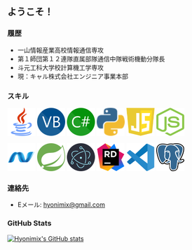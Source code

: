 ## ようこそ！

### 履歴
- 一山情報産業高校情報通信専攻
- 第１師団第１２連隊直属部隊通信中隊戦術機動分隊長
- 斗元工科大学校計算機工学専攻
- 現：キャル株式会社エンジニア事業本部

### スキル
<img src="Javaico.svg" alt="Java Icon" width="64" height="64"/> <img src="VBico.svg" alt="Visual Basic Icon" width="64" height="64"/> <img src="CSico.svg" alt="C# Icon" width="64" height="64"/> <img src="PYico.svg" alt="Python Icon" width="64" height="64"/> <img src="JSico.svg" alt="JS Icon" width="64" height="64"/> <img src="Nodejsico.svg" alt="Node.js Icon" width="64" height="64"/> 

<img src="Dotnetico.svg" alt=".NET Icon" width="64" height="64"/> <img src="Springico.svg" alt="Spring Icon" width="64" height="64"/> <img src="Electronico.svg" alt="Electron Icon" width="64" height="64"/> <img src="Riderico.svg" alt="Rider Icon" width="64" height="64"/> <img src="VSCico.svg" alt="VSCode Icon" width="64" height="64"/> <img src="Postgreico.svg" alt="PostgreSQL Icon" width="64" height="64"/> 

### 連絡先
- Eメール: hyonimix@gmail.com

### GitHub Stats

[![Hyonimix's GitHub stats](https://github-readme-stats.vercel.app/api?username=Hyonimix&show_icons=true&theme=dark&bg_color=75,336600,56CCF2&title_color=ffffff&text_color=ffffff)](https://github.com/Hyonimix/github-readme-stats)
